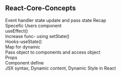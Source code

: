 ## React-Core-Concepts
Event handler state update and pass state Recap  
Specefic Users component  
useEffect()  
Increase func- using setState()  
Hooks-useState()  
Map for dynamic  
Pass object to components and access object  
Props  
Component define  
JSX syntax, Dynamic content, Dynamic Style in React   
